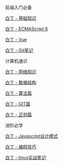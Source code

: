 
前端入门必备

[白丁 - 基础知识](/course/main/base/base)

[白丁 - ECMAScript 6](/course/main/es6/read)

[白丁 - Vue](/course/main/vue/vue)

[白丁 - Git笔记](/course/main/git/base)

计算机通识

[白丁 - 网络知识](/course/main/general/network)

[白丁 - 数据结构](/course/main/general/data)

[白丁 - 算法篇](/course/main/general/alg)

[白丁 - GIT篇](/course/main/git/intro)

[白丁 - 正则篇](/course/main/general/regExp)

进阶必学

[白丁 - Javascript设计模式](/course/main/designMode/intro)

[白丁 - 编程技巧](/course/main/skills/skills)

[白丁 - linux实战笔记](/course/main/linux/base)